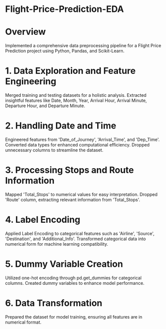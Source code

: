 # Flight-Price-Prediction-EDA
# Overview
Implemented a comprehensive data preprocessing pipeline for a Flight Price Prediction project using Python, Pandas, and Scikit-Learn.
# 1. Data Exploration and Feature Engineering
Merged training and testing datasets for a holistic analysis.
Extracted insightful features like Date, Month, Year, Arrival Hour, Arrival Minute, Departure Hour, and Departure Minute.
# 2. Handling Date and Time
Engineered features from 'Date_of_Journey', 'Arrival_Time', and 'Dep_Time'.
Converted data types for enhanced computational efficiency.
Dropped unnecessary columns to streamline the dataset.
# 3. Processing Stops and Route Information
Mapped 'Total_Stops' to numerical values for easy interpretation.
Dropped 'Route' column, extracting relevant information from 'Total_Stops'.
# 4. Label Encoding
Applied Label Encoding to categorical features such as 'Airline', 'Source', 'Destination', and 'Additional_Info'.
Transformed categorical data into numerical form for machine learning compatibility.
# 5. Dummy Variable Creation
Utilized one-hot encoding through pd.get_dummies for categorical columns.
Created dummy variables to enhance model performance.
# 6. Data Transformation
Prepared the dataset for model training, ensuring all features are in numerical format.
